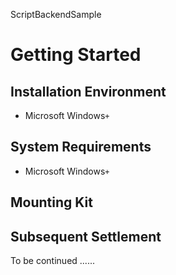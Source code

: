 ScriptBackendSample

# Getting Started
## Installation Environment
* Microsoft Windows`+`

## System Requirements
* Microsoft Windows`+`

## Mounting Kit  

## Subsequent Settlement
To be continued ......